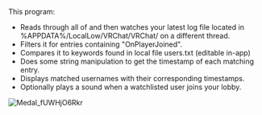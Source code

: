 This program:
- Reads through all of and then watches your latest log file located in %APPDATA%/LocalLow/VRChat/VRChat/ on a different thread.
- Filters it for entries containing "OnPlayerJoined".
- Compares it to keywords found in local file users.txt (editable in-app)
- Does some string manipulation to get the timestamp of each matching entry.
- Displays matched usernames with their corresponding timestamps.
- Optionally plays a sound when a watchlisted user joins your lobby.

![Medal_fUWHjO6Rkr](https://github.com/user-attachments/assets/ea12703e-cf4b-40e6-b67f-5a04ab73acbb)
